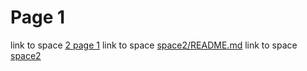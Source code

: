 # Page 1

link to space [2 page 1](https://app.gitbook.com/s/le2Xu6ccbqoAdRkEGvSe/)
link to space [space2/README.md](https://github.com/john-gitbook/mono-repo/blob/9ddeac487cb15272ca5280effdc46e4324900c7e/space2/README.md)
link to space [space2](space2/page-2.md)
